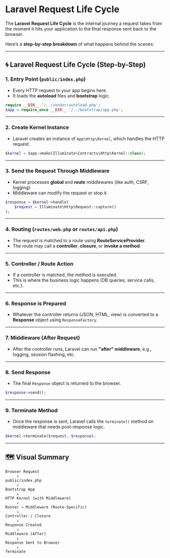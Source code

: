 # Laravel Request Life Cycle

The **Laravel Request Life Cycle** is the internal journey a request takes from the moment it hits your application to the final response sent back to the browser.

Here’s a **step-by-step breakdown** of what happens behind the scenes:

---

## 🌀 Laravel Request Life Cycle (Step-by-Step)

### 1. **Entry Point (`public/index.php`)**

* Every HTTP request to your app begins here.
* It loads the **autoload** files and **bootstrap** logic.

```php
require __DIR__.'/../vendor/autoload.php';
$app = require_once __DIR__.'/../bootstrap/app.php';
```

---

### 2. **Create Kernel Instance**

* Laravel creates an instance of `App\Http\Kernel`, which handles the HTTP request.

```php
$kernel = $app->make(Illuminate\Contracts\Http\Kernel::class);
```

---

### 3. **Send the Request Through Middleware**

* Kernel processes **global** and **route** middlewares (like auth, CSRF, logging).
* Middleware can modify the request or stop it.

```php
$response = $kernel->handle(
    $request = Illuminate\Http\Request::capture()
);
```

---

### 4. **Routing (`routes/web.php` or `routes/api.php`)**

* The request is matched to a route using **RouteServiceProvider**.
* The route may call a **controller**, **closure**, or **invoke a method**.

---

### 5. **Controller / Route Action**

* If a controller is matched, the method is executed.
* This is where the business logic happens (DB queries, service calls, etc.).

---

### 6. **Response is Prepared**

* Whatever the controller returns (JSON, HTML, view) is converted to a **Response** object using `ResponseFactory`.

---

### 7. **Middleware (After Request)**

* After the controller runs, Laravel can run **"after" middleware**, e.g., logging, session flashing, etc.

---

### 8. **Send Response**

* The final `Response` object is returned to the browser.

```php
$response->send();
```

---

### 9. **Terminate Method**

* Once the response is sent, Laravel calls the `terminate()` method on middleware that needs post-response logic.

```php
$kernel->terminate($request, $response);
```

---

## 🗺️ Visual Summary

```
Browser Request
     ↓
public/index.php
     ↓
Bootstrap App
     ↓
HTTP Kernel (with Middleware)
     ↓
Router → Middleware (Route-Specific)
     ↓
Controller / Closure
     ↓
Response Created
     ↓
Middleware (After)
     ↓
Response Sent to Browser
     ↓
Terminate
```